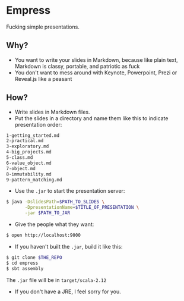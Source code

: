 Empress
=======

Fucking simple presentations.

## Why?

- You want to write your slides in Markdown, because like plain text, Markdown is classy, portable, and patriotic as fuck
- You don't want to mess around with Keynote, Powerpoint, Prezi or Reveal.js like a peasant

## How?

- Write slides in Markdown files.
- Put the slides in a directory and name them like this to indicate presentation order:

```sh
1-getting_started.md
2-practical.md
3-exploratory.md
4-big_projects.md
5-class.md
6-value_object.md
7-object.md
8-immutability.md
9-pattern_matching.md
```

- Use the `.jar` to start the presentation server:

```sh
$ java -DslidesPath=$PATH_TO_SLIDES \
       -DpresentationName=$TITLE_OF_PRESENTATION \
       -jar $PATH_TO_JAR
```

- Give the people what they want:
```sh
$ open http://localhost:9000
```

- If you haven't built the `.jar`, build it like this:

```sh
$ git clone $THE_REPO
$ cd empress
$ sbt assembly
```

The `.jar` file will be in `target/scala-2.12`

- If you don't have a JRE, I feel sorry for you.
